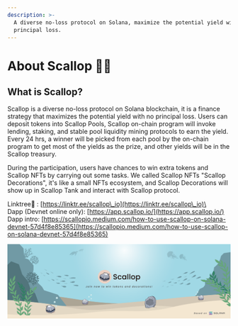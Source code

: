 ```yaml
---
description: >-
  A diverse no-loss protocol on Solana, maximize the potential yield with no
  principal loss.
---
```


# About Scallop 🦪🍴

## **What is Scallop?**

Scallop is a diverse no-loss protocol on Solana blockchain, it is a finance strategy that maximizes the potential yield with no principal loss. Users can deposit tokens into Scallop Pools, Scallop on-chain program will invoke lending, staking, and stable pool liquidity mining protocols to earn the yield. Every 24 hrs, a winner will be picked from each pool by the on-chain program to get most of the yields as the prize, and other yields will be in the Scallop treasury.

During the participation, users have chances to win extra tokens and Scallop NFTs by carrying out some tasks. We called Scallop NFTs "Scallop Decorations", it's like a small NFTs ecosystem, and Scallop Decorations will show up in Scallop Tank and interact with Scallop protocol.

Linktree🌲 : [https://linktr.ee/scallop\_io](https://linktr.ee/scallop\_io)\
\
Dapp (Devnet online only): [https://app.scallop.io/](https://app.scallop.io/) \
Dapp intro: [https://scallopio.medium.com/how-to-use-scallop-on-solana-devnet-57d4f8e85365](https://scallopio.medium.com/how-to-use-scallop-on-solana-devnet-57d4f8e85365)

![](.gitbook/assets/scallop-feng-mian-0926.png)
